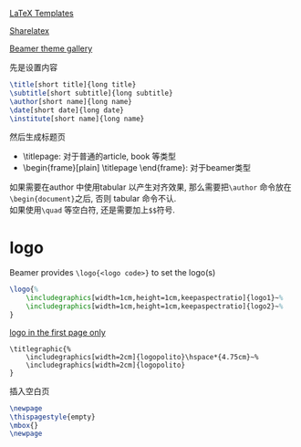 [LaTeX Templates](http://www.latextemplates.com/)

[Sharelatex](https://www.sharelatex.com/templates)

[Beamer theme gallery](http://deic.uab.es/~iblanes/beamer_gallery/index.html)

先是设置内容
```latex
\title[short title]{long title}
\subtitle[short subtitle]{long subtitle}
\author[short name]{long name}
\date[short date]{long date}
\institute[short name]{long name}
```
然后生成标题页

- \titlepage: 对于普通的article, book 等类型
- \begin{frame}[plain] \titlepage \end{frame}: 对于beamer类型
	
如果需要在author 中使用tabular 以产生对齐效果, 那么需要把`\author` 命令放在`\begin{document}`之后, 否则 tabular 命令不认.  
如果使用`\quad` 等空白符, 还是需要加上`$$`符号.

# logo
Beamer provides `\logo{<logo code>}` to set the logo(s)
```latex
\logo{%
	\includegraphics[width=1cm,height=1cm,keepaspectratio]{logo1}~%
	\includegraphics[width=1cm,height=1cm,keepaspectratio]{logo2}~%
}
```

[logo in the first page only](http://tex.stackexchange.com/questions/61051/logo-in-the-first-page-only)
```
\titlegraphic{%
	\includegraphics[width=2cm]{logopolito}\hspace*{4.75cm}~%
	\includegraphics[width=2cm]{logopolito}
}
```

插入空白页
```Latex
\newpage
\thispagestyle{empty}
\mbox{}
\newpage
```

